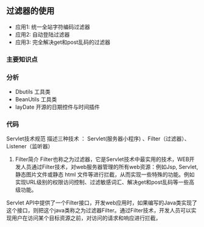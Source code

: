 ## 过滤器的使用

* 应用1: 统一全站字符编码过滤器
* 应用2: 自动登陆过滤器
* 应用3: 完全解决get和post乱码的过滤器

### 主要知识点



### 分析

* Dbutils 工具类
* BeanUtils 工具类
* layDate 开源的日期控件与时间插件

### 代码

Servlet技术规范 描述三种技术 ： Servlet(服务器小程序) 、Filter（过滤器）、 Listener（监听器）
1. Filter简介
Filter也称之为过滤器，它是Servlet技术中最实用的技术，WEB开发人员通过Filter技术，对web服务器管理的所有web资源：例如Jsp, Servlet, 静态图片文件或静态 html 文件等进行拦截，从而实现一些特殊的功能。例如实现URL级别的权限访问控制、过滤敏感词汇、解决get和post乱码等一些高级功能。
 
Servlet API中提供了一个Filter接口，开发web应用时，如果编写的Java类实现了这个接口，则把这个java类称之为过滤器Filter。通过Filter技术，开发人员可以实现用户在访问某个目标资源之前，对访问的请求和响应进行拦截，